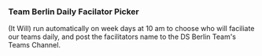 ### Team Berlin Daily Facilator Picker

(It Will) run automatically on week days at 10 am to choose who will faciliate our teams daily, and post the facilitators name to the DS Berlin Team's Teams Channel.